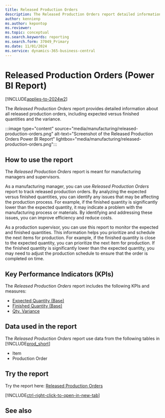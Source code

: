 ```yaml
---
title: Released Production Orders
description: The Released Production Orders report detailed information about all released production orders, including expected versus finished quantities and the variance.
author: kennienp
ms.author: kepontop
ms.reviewer:
ms.topic: conceptual
ms.search.keywords: reporting
ms.search.form: 37049_Primary
ms.date: 11/01/2024
ms.service: dynamics-365-business-central
---
```


# Released Production Orders (Power BI Report)

[!INCLUDE[applies-to-2024w2](includes/applies-to-2024w2.md)]

The *Released Production Orders* report provides detailed information about all released production orders, including expected versus finished quantities and the variance. 

:::image type="content" source="media/manufacturing/released-production-orders.png" alt-text="Screenshot of the Released Production Orders Power BI Report" lightbox="media/manufacturing/released-production-orders.png":::

## How to use the report

The *Released Production Orders* report is meant for manufacturing managers and supervisors.

As a manufacturing manager, you can use *Released Production Orders* report to track released production orders. By analyzing the expected versus finished quantities, you can identify any issues that may be affecting the production process. For example, if the finished quantity is significantly lower than the expected quantity, it may indicate a problem with the manufacturing process or materials. By identifying and addressing these issues, you can improve efficiency and reduce costs.

As a production supervisor, you can use this report to monitor the expected and finished quantities. This information helps you prioritize and schedule the next items for production. For example, if the finished quantity is close to the expected quantity, you can prioritize the next item for production. If the finished quantity is significantly lower than the expected quantity, you may need to adjust the production schedule to ensure that the order is completed on time.

## Key Performance Indicators (KPIs)

The *Released Production Orders* report includes the following KPIs and measures: 

- [Expected Quantity (Base)]()
- [Finished Quantity (Base)]()
- [Qty. Variance]()

## Data used in the report

The *Released Production Orders* report use data from the following tables in [!INCLUDE[prod_short](includes/prod_short.md)]

- Item
- Production Order

## Try the report

Try the report here: [Released Production Orders](https://businesscentral.dynamics.com?page=37049)

[!INCLUDE[ctrl-right-click-to-open-in-new-tab](includes/ctrl-right-click-to-open-in-new-tab.md)]

## See also
